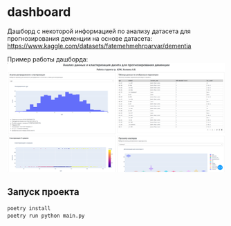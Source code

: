 # dashboard
Дашборд с некоторой информацией по анализу датасета для прогнозирования деменции на основе датасета:
https://www.kaggle.com/datasets/fatemehmehrparvar/dementia

Пример работы дашборда:
![img.png](src/img.png)

## Запуск проекта

```bash
poetry install
poetry run python main.py
```
